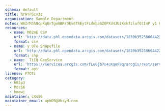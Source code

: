 ```yaml
---
schema: default
title: hrHYPGcv3z 
organization: Sample Department 
notes: WAIrM3AOcpXqUnTgw8BRrDkv6ThEytFLdmbaGZ0PXd43UiKskfzlufGtImP y1 0SgqLQN5VjxznJcs71JDNoCHipeVwY946FSZH 
resources:
  - name: M02mE CSV
    url: 'http://data.phl.opendata.arcgis.com/datasets/1839b35258604422b0b520cbb668df0d_0.csv'
    format: csv
  - name: y OTe Shapefile
    url: 'http://data.phl.opendata.arcgis.com/datasets/1839b35258604422b0b520cbb668df0d_0.zip'
    format: shp
  - name:  TiIQ GeoService
    url: 'https://services.arcgis.com/fLeGjb7u4uXqeF9q/arcgis/rest/services/Air_Monitoring_Stations/FeatureServer/0/query'
    format: api
license: P7OTi 
category:
  - hB5p3 
  - Mds56 
  - hmewj 
maintainer: cRsS9  
maintainer_email: apWOB@UhsyM.com
---
```

